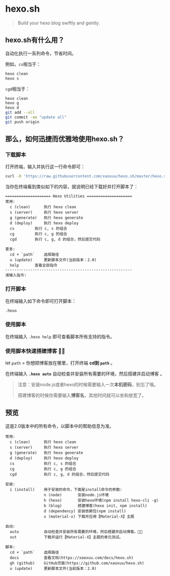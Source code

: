 # hexo.sh

> Build your hexo blog swiftly and gently.



## hexo.sh有什么用？

自动化执行一系列命令，节省时间。

例如，`cs`相当于：
```bash
hexo clean
hexo s
```

`cgd`相当于：
```bash
hexo clean
hexo g
hexo d
git add --all
git commit -am "update all"
git push origin
```



## 那么，如何迅捷而优雅地使用hexo.sh？

### 下载脚本

打开终端，输入并执行这一行命令即可：

```bash
curl -O 'https://raw.githubusercontent.com/xaoxuu/hexo.sh/master/hexo.sh' -# && chmod 777 hexo.sh && . hexo.sh -i
```

当你在终端看到类似如下的内容，就说明已经下载好并打开脚本了：

```
==================== Hexo Utilities ====================
常用:
  c (clean) 	 执行 hexo clean 
  s (server) 	 执行 hexo server 
  g (generate) 	 执行 hexo generate 
  d (deploy) 	 执行 hexo deploy 
  cs  		 执行 c, s 的组合 
  cg  		 执行 c, g 的组合 
  cgd  		 执行 c, g, d 的组合，然后提交代码 

更多:
  cd + `path` 	 选择路径 
  u (update) 	 更新脚本文件(当前版本：2.0) 
  help 		 查看全部指令 
--------------------------------------------------------
请输入指令: 
```



### 打开脚本

在终端输入如下命令即可打开脚本：

```bash
.hexo
```



### 使用脚本

在终端输入 `.hexo help` 即可查看脚本所有支持的指令。



### 使用脚本快速搭建博客 👍🏼 

let `path` = 你想把博客放在哪里，打开终端 **cd到 `path`** 。

在终端输入 **`.hexo auto`** 自动检查并安装所有需要的环境，然后搭建并启动博客 。

> 注意：安装node.js或者hexo的时候需要输入一次**本机密码**，别忘了哦。
>
> 搭建博客的时候你需要输入**博客名**，其他时间就可以坐和放宽了。



## 预览

这是2.0版本中的所有命令，以脚本中的帮助信息为准。

```
常用:
  c (clean) 	 执行 hexo clean 
  s (server) 	 执行 hexo server 
  g (generate) 	 执行 hexo generate 
  d (deploy) 	 执行 hexo deploy 
  cs  		     执行 c, s 的组合 
  cg  		     执行 c, g 的组合 
  cgd  	    	 执行 c, g, d 的组合，然后提交代码 

安装:
  i (install) 	 用于安装的命令，下面是install命令的参数: 
  		         n (node)       安装node.js环境 
  		         h (hexo)       安装hexo环境(npm install hexo-cli -g) 
  		         b (blog)       搭建博客(hexo init, npm install) 
  		         d (dependency) 安装依赖包(npm install) 
  		         x (material-x) 下载并应用【Material-X】主题 

自动:
  auto 		     自动检查并安装所有需要的环境，然后搭建并启动博客。👍🏼 
  xut 		     下载并运行【Material-X】主题的单元测试。 

脚本:
  cd + `path` 	 选择路径 
  docs  	     查看文档(https://xaoxuu.com/docs/hexo.sh) 
  gh (github) 	 GitHub页面(https://github.com/xaoxuu/hexo.sh) 
  u (update) 	 更新脚本文件(当前版本：2.0) 
```

